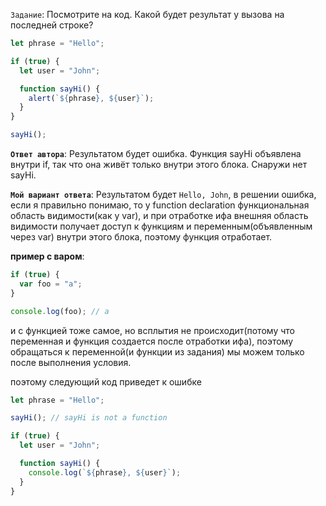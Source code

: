 `Задание`: Посмотрите на код. Какой будет результат у вызова на последней строке?

```js
let phrase = "Hello";

if (true) {
  let user = "John";

  function sayHi() {
    alert(`${phrase}, ${user}`);
  }
}

sayHi();
```

**`Ответ автора`**: Результатом будет ошибка. Функция sayHi объявлена внутри if, так что она живёт только внутри этого блока. Снаружи нет sayHi.

**`Мой вариант ответа`**:
Результатом будет `Hello, John`, в решении ошибка, если я правильно понимаю, то у function declaration функциональная область видимости(как у var), и при отработке ифа внешняя область видимости получает доступ к функциям и переменным(объявленным через var) внутри этого блока, поэтому функция отработает.

**пример с варом**:

```js
if (true) {
  var foo = "a";
}

console.log(foo); // a
```

и с функцией тоже самое, но всплытия не происходит(потому что переменная и функция создается после отработки ифа), поэтому обращаться к переменной(и функции из задания) мы можем только после выполнения условия.

поэтому следующий код приведет к ошибке

```js
let phrase = "Hello";

sayHi(); // sayHi is not a function

if (true) {
  let user = "John";

  function sayHi() {
    console.log(`${phrase}, ${user}`);
  }
}
```
